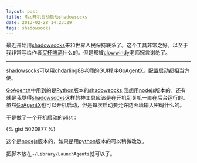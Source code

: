 ```yaml
---
layout: post
title: Mac开机自动启动shadowsocks
date: 2013-02-28 14:23:29
tags: shadowsocks
---
```


最近开始用[shadowsocks]来和世界人民保持联系了。这个工具非常之好。以至于我非常写给作者[买杯啤酒][v2ex]什么的。但是都被[clowwindy]老师婉言谢绝了。

----

[shadowsocks]可以用[ohdarling88]老师的GUI程序[GoAgentX]。配置启动都相当方便。

[GoAgentX]中用到的是[Python]版本的[shadowsocks],我想用[nodejs]版本的。还有就是我觉得[shadowsocks]这样的神工具应该是在开机到关机一直在后台运行的。虽然[GoAgentX]也可以开机启动，但是每次启动要允许防火墙输入密码什么的。

<!-- more -->

于是做了一个开机启动的plist：

{% gist 5020877 %}

这个是[nodejs]版本的，如果是用[python]版本的可以稍微改改。

把脚本放在`~/Library/LaunchAgents`就可以了。


[v2ex]: https://www.v2ex.com/t/61258?r=agassi_yzh
[clowwindy]: https://twitter.com/clowwindy
[shadowsocks]: https://www.shadowsocks.com
[ohdarling88]: https://twitter.com/ohdarling88
[goagentx]: https://github.com/ohdarling/GoAgentX
[Python]: https://github.com/clowwindy/shadowsocks
[NodeJS]: https://github.com/clowwindy/shadowsocks-nodejs